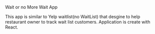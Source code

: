 Wait or no More Wait App 

This app  is similar to Yelp waitlist(no WaitList) that desgine to help restaurant owner to track wait list customers. Application is create  with React.